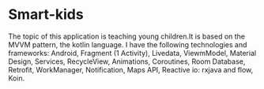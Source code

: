# Smart-kids
The topic of this application is teaching young children.It is based on the MVVM pattern, the kotlin language. I have the following technologies and frameworks: Android, Fragment (1 Activity),
Livedata, ViewmModel, Material Design, Services, RecycleView, Animations, Coroutines, Room Database, Retrofit, WorkManager,
Notification, Maps API, Reactive io: rxjava and flow, Koin.
